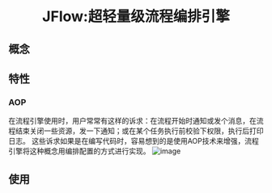 <div align="center">
<h1>JFlow:超轻量级流程编排引擎</h1>
</div>

## 概念

## 特性

### AOP
在流程引擎使用时，用户常常有这样的诉求：在流程开始时通知或发个消息，在流程结束关闭一些资源，发一下通知；或在某个任务执行前校验下权限，执行后打印日志。
这些诉求如果是在编写代码时，容易想到的是使用AOP技术来增强，流程引擎将这种概念用编排配置的方式进行实现。
![image]("https://github.com/neason-cn/JFlow/blob/main/doc/images/aop.jpg")
## 使用